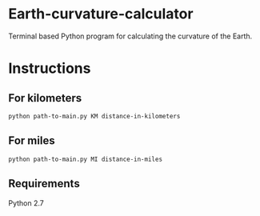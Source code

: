 # Earth-curvature-calculator
Terminal based Python program for calculating the curvature of the Earth.

# Instructions

## For kilometers
`python path-to-main.py KM distance-in-kilometers`

## For miles
`python path-to-main.py MI distance-in-miles`

## Requirements
Python 2.7
